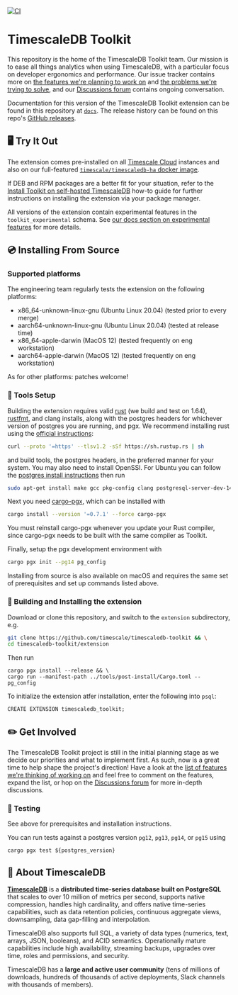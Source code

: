 [![CI](https://github.com/timescale/timescaledb-toolkit/actions/workflows/ci.yml/badge.svg?branch=main)](https://github.com/timescale/timescaledb-toolkit/actions/workflows/ci.yml)


# TimescaleDB Toolkit #

This repository is the home of the TimescaleDB Toolkit team. Our mission is to
ease all things analytics when using TimescaleDB, with a particular focus on
developer ergonomics and performance. Our issue tracker contains more
on [the features we're planning to work on](https://github.com/timescale/timescaledb-toolkit/labels/proposed-feature)
and [the problems we're trying to solve](https://github.com/timescale/timescaledb-toolkit/labels/feature-request),
and our [Discussions forum](https://github.com/timescale/timescaledb-toolkit/discussions) contains ongoing conversation.

Documentation for this version of the TimescaleDB Toolkit extension can be found
in this repository at [`docs`](https://github.com/timescale/timescaledb-toolkit/tree/main/docs).
The release history can be found on this repo's [GitHub releases](https://github.com/timescale/timescaledb-toolkit/releases).


## 🖥 Try It Out ##

The extension comes pre-installed on all [Timescale Cloud](https://www.timescale.com/products#timescale-cloud) instances and also on our full-featured [`timescale/timescaledb-ha` docker image](https://hub.docker.com/r/timescale/timescaledb-ha). 

If DEB and RPM packages are a better fit for your situation, refer to the [Install Toolkit on self-hosted TimescaleDB](https://docs.timescale.com/timescaledb/latest/how-to-guides/hyperfunctions/install-toolkit/#install-toolkit-on-self-hosted-timescaledb) how-to guide for further instructions on installing the extension via your package manager.

All versions of the extension contain experimental features in the `toolkit_experimental` schema. See [our docs section on experimental features](/docs/README.md#tag-notes) for more details.

## 💿 Installing From Source ##

### Supported platforms

The engineering team regularly tests the extension on the following platforms:

- x86_64-unknown-linux-gnu (Ubuntu Linux 20.04) (tested prior to every merge)
- aarch64-unknown-linux-gnu (Ubuntu Linux 20.04) (tested at release time)
- x86_64-apple-darwin (MacOS 12) (tested frequently on eng workstation)
- aarch64-apple-darwin (MacOS 12) (tested frequently on eng workstation)

As for other platforms:  patches welcome!

### 🔧 Tools Setup ###

Building the extension requires valid [rust](https://www.rust-lang.org/) (we build and test on 1.64), [rustfmt](https://github.com/rust-lang/rustfmt), and clang installs, along with the postgres headers for whichever version of postgres you are running, and pgx.
We recommend installing rust using the [official instructions](https://www.rust-lang.org/tools/install):
```bash
curl --proto '=https' --tlsv1.2 -sSf https://sh.rustup.rs | sh
```
and build tools, the postgres headers, in the preferred manner for your system. You may also need to install OpenSSl.
For Ubuntu you can follow the [postgres install instructions](https://www.postgresql.org/download/linux/ubuntu/) then run
```bash
sudo apt-get install make gcc pkg-config clang postgresql-server-dev-14 libssl-dev
```

Next you need [cargo-pgx](https://github.com/tcdi/pgx), which can be installed with
```bash
cargo install --version '=0.7.1' --force cargo-pgx
```

You must reinstall cargo-pgx whenever you update your Rust compiler, since cargo-pgx needs to be built with the same compiler as Toolkit.

Finally, setup the pgx development environment with

```bash
cargo pgx init --pg14 pg_config
```


Installing from source is also available on macOS and requires the same set of prerequisites and set up commands listed above.

### 💾 Building and Installing the extension ###

Download or clone this repository, and switch to the `extension` subdirectory, e.g.
```bash
git clone https://github.com/timescale/timescaledb-toolkit && \
cd timescaledb-toolkit/extension
```
Then run
```
cargo pgx install --release && \
cargo run --manifest-path ../tools/post-install/Cargo.toml -- pg_config
```

To initialize the extension atfer installation, enter the following into `psql`:
```
CREATE EXTENSION timescaledb_toolkit;
```

## ✏️ Get Involved ##

The TimescaleDB Toolkit project is still in the initial planning stage as we
decide our priorities and what to implement first. As such, now is a great time
to help shape the project's direction! Have a look at the
[list of features we're thinking of working on](https://github.com/timescale/timescaledb-toolkit/labels/proposed-feature)
and feel free to comment on the features, expand the list, or
hop on the [Discussions forum](https://github.com/timescale/timescaledb-toolkit/discussions) for more in-depth discussions.

### 🔨 Testing ###

See above for prerequisites and installation instructions.

You can run tests against a postgres version `pg12`, `pg13`, `pg14`, or `pg15` using

```
cargo pgx test ${postgres_version}
```


## 🐯 About TimescaleDB

**[TimescaleDB](https://github.com/timescale/timescaledb)** is a
**distributed time-series database built on PostgreSQL** that scales to
over 10 million of metrics per second, supports native compression,
handles high cardinality, and offers native time-series capabilities,
such as data retention policies, continuous aggregate views,
downsampling, data gap-filling and interpolation.

TimescaleDB also supports full SQL, a variety of data types (numerics,
text, arrays, JSON, booleans), and ACID semantics. Operationally mature
capabilities include high availability, streaming backups, upgrades over
time, roles and permissions, and security.

TimescaleDB has a **large and active user community** (tens of millions
of downloads, hundreds of thousands of active deployments, Slack channels
with thousands of members).
